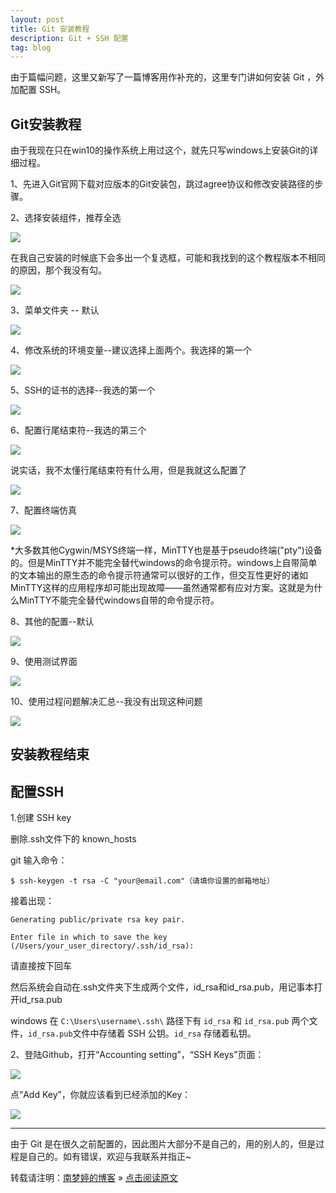 ```yaml
---
layout: post
title: Git 安装教程
description: Git + SSH 配置
tag: blog
---
```


由于篇幅问题，这里又新写了一篇博客用作补充的，这里专门讲如何安装 Git ，外加配置 SSH。

## Git安装教程

由于我现在只在win10的操作系统上用过这个，就先只写windows上安装Git的详细过程。

1、先进入Git官网下载对应版本的Git安装包，跳过agree协议和修改安装路径的步骤。

2、选择安装组件，推荐全选

![](/images/posts/Git_install/01.png)

在我自己安装的时候底下会多出一个复选框，可能和我找到的这个教程版本不相同的原因，那个我没有勾。

![](/images/posts/Git_install/02.png)

3、菜单文件夹 -- 默认

![](/images/posts/Git_install/03.png)

4、修改系统的环境变量--建议选择上面两个。我选择的第一个

![](/images/posts/Git_install/04.png)

5、SSH的证书的选择--我选的第一个

![](/images/posts/Git_install/05.png)

6、配置行尾结束符--我选的第三个

![](/images/posts/Git_install/06.png)

说实话，我不太懂行尾结束符有什么用，但是我就这么配置了

![](/images/posts/Git_install/07.png)

7、配置终端仿真

![](/images/posts/Git_install/08.png)

*大多数其他Cygwin/MSYS终端一样，MinTTY也是基于pseudo终端("pty")设备的。但是MinTTY并不能完全替代windows的命令提示符。windows上自带简单的文本输出的原生态的命令提示符通常可以很好的工作，但交互性更好的诸如MinTTY这样的应用程序却可能出现故障——虽然通常都有应对方案。这就是为什么MinTTY不能完全替代windows自带的命令提示符。

8、其他的配置--默认

![](/images/posts/Git_install/09.png)

9、使用测试界面

![](/images/posts/Git_install/10.png)

10、使用过程问题解决汇总--我没有出现这种问题

![](/images/posts/Git_install/11.png)


安装教程结束
------


## 配置SSH

1.创建 SSH key

删除.ssh文件下的 known_hosts

git 输入命令：
```
$ ssh-keygen -t rsa -C "your@email.com"（请填你设置的邮箱地址）
```

接着出现：
```
Generating public/private rsa key pair.

Enter file in which to save the key (/Users/your_user_directory/.ssh/id_rsa):
```
请直接按下回车

然后系统会自动在.ssh文件夹下生成两个文件，id_rsa和id_rsa.pub，用记事本打开id_rsa.pub

windows 在 `C:\Users\username\.ssh\`  路径下有 `id_rsa` 和 `id_rsa.pub` 两个文件，`id_rsa.pub`文件中存储着 SSH 公钥。`id_rsa` 存储着私钥。

2、登陆Github，打开“Accounting setting”，“SSH Keys”页面：

![](/images/posts/Git_install/12.png)

点“Add Key”，你就应该看到已经添加的Key：

![](/images/posts/Git_install/13.png)

------
由于 Git 是在很久之前配置的，因此图片大部分不是自己的，用的别人的，但是过程是自己的。如有错误，欢迎与我联系并指正~

转载请注明：[南梦婷的博客](https://norah2.github.io) » [点击阅读原文](https://norah2.github.io/2019/02/blog_github/) 
